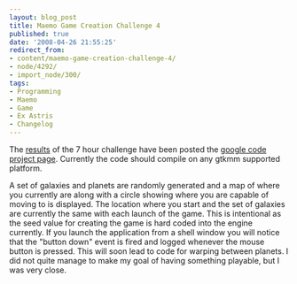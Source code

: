 ```yaml
---
layout: blog_post
title: Maemo Game Creation Challenge 4
published: true
date: '2008-04-26 21:55:25'
redirect_from:
- content/maemo-game-creation-challenge-4/
- node/4292/
- import_node/300/
tags:
- Programming
- Maemo
- Game
- Ex Astris
- Changelog
---
```


The [results](http://code.google.com/p/exastris/downloads/list) of the 7 hour challenge have been posted the [google code project page](http://exastris.googlecode.com). Currently the code should compile on any gtkmm supported platform. 

A set of galaxies and planets are randomly generated and a map of where you currently are along with a circle showing where you are capable of moving to is displayed. The location where you start and the set of galaxies are currently the same with each launch of the game. This is intentional as the seed value for creating the game is hard coded into the engine currently. If you launch the application from a shell window you will notice that the "button down" event is fired and logged whenever the mouse button is pressed. This will soon lead to code for warping between planets. I did not quite manage to make my goal of having something playable, but I was very close.
